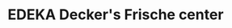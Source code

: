 ---
title: "EDEKA Decker's Frische center"
url: /oberkirch/edeka-deckers-frische-center/
shop: Supermarkt
---